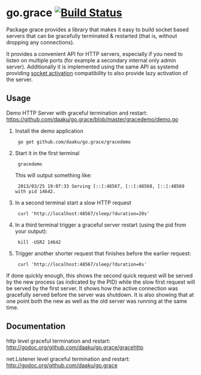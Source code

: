 go.grace [![Build Status](https://secure.travis-ci.org/daaku/go.grace.png)](http://travis-ci.org/daaku/go.grace)
========

Package grace provides a library that makes it easy to build socket
based servers that can be gracefully terminated & restarted (that is,
without dropping any connections).

It provides a convenient API for HTTP servers, especially if you need to listen
on multiple ports (for example a secondary internal only admin server).
Additionally it is implemented using the same API as systemd providing [socket
activation](http://0pointer.de/blog/projects/socket-activation.html)
compatibility to also provide lazy activation of the server.


Usage
-----

Demo HTTP Server with graceful termination and restart:
https://github.com/daaku/go.grace/blob/master/gracedemo/demo.go

1. Install the demo application

        go get github.com/daaku/go.grace/gracedemo

1. Start it in the first terminal

        gracedemo

   This will output something like:

        2013/03/25 19:07:33 Serving [::]:48567, [::]:48568, [::]:48569 with pid 14642.

1. In a second terminal start a slow HTTP request

        curl 'http://localhost:48567/sleep/?duration=20s'

1. In a third terminal trigger a graceful server restart (using the pid from your output):

        kill -USR2 14642

1. Trigger another shorter request that finishes before the earlier request:

        curl 'http://localhost:48567/sleep/?duration=0s'


If done quickly enough, this shows the second quick request will be served by
the new process (as indicated by the PID) while the slow first request will be
served by the first server. It shows how the active connection was gracefully
served before the server was shutdown. It is also showing that at one point
both the new as well as the old server was running at the same time.


Documentation
-------------

http level graceful termination and restart:
http://godoc.org/github.com/daaku/go.grace/gracehttp

net.Listener level graceful termination and restart:
http://godoc.org/github.com/daaku/go.grace
